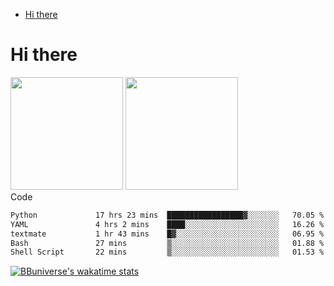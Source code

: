 <!--ts-->
* [Hi there](#hi-there)

<!-- Created by https://github.com/ekalinin/github-markdown-toc -->
<!-- Added by: runner, at: Wed Sep 27 04:19:34 UTC 2023 -->

<!--te-->


# Hi there

<!--
**BBuniverse/BBuniverse** is a ✨ _special_ ✨ repository because its `README.md` (this file) appears on your GitHub profile.

Here are some ideas to get you started:

- 🔭 I’m currently working on ...
- 🌱 I’m currently learning ...
- 👯 I’m looking to collaborate on ...
- 🤔 I’m looking for help with ...
- 💬 Ask me about ...
- 📫 How to reach me: ...
- 😄 Pronouns: ...
- ⚡ Fun fact: ...
-->


<div display="flex">
  <img src="https://github-readme-stats.vercel.app/api?username=BBuniverse&show_icons=true&count_private=true&theme=radical&hide_border=true" height="180"/>
  <img src="https://github-readme-stats.vercel.app/api/top-langs/?username=BBuniverse&layout=compact&theme=radical&hide_border=true" height="180"/>
</div
     

## Code
<!--START_SECTION:waka-->

```txt
Python             17 hrs 23 mins  █████████████████▓░░░░░░░   70.05 %
YAML               4 hrs 2 mins    ████░░░░░░░░░░░░░░░░░░░░░   16.26 %
textmate           1 hr 43 mins    █▓░░░░░░░░░░░░░░░░░░░░░░░   06.95 %
Bash               27 mins         ▒░░░░░░░░░░░░░░░░░░░░░░░░   01.88 %
Shell Script       22 mins         ▒░░░░░░░░░░░░░░░░░░░░░░░░   01.53 %
```

<!--END_SECTION:waka-->
     
[![BBuniverse's wakatime stats](https://github-readme-stats.vercel.app/api/wakatime?username=BBuniverse)](https://github.com/anuraghazra/github-readme-stats)
